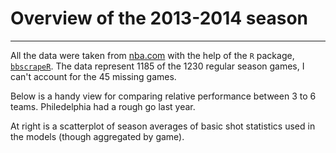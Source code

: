 # Overview of the 2013-2014 season
---

All the data were taken from [nba.com](nba.com) with the help of the `R` package, [`bbscrapeR`](https://github.com/cpsievert/bbscrapeR). The data represent 1185 of the 1230 regular season games, I can't account for the 45 missing games.

Below is a handy view for comparing relative performance between 3 to 6 teams. Philedelphia had a rough go last year.

At right is a scatterplot of season averages of basic shot statistics used in the models (though aggregated by game). 

